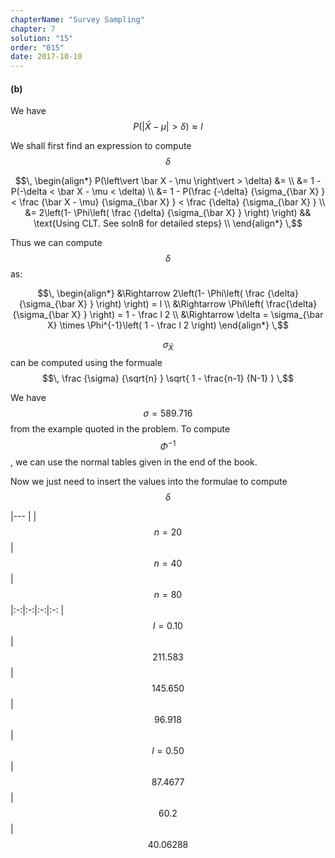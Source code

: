 ```yaml
---
chapterName: "Survey Sampling"
chapter: 7
solution: "15"
order: "015"
date: 2017-10-10
---
```


#### (b) ####
We have $$\, P(\left\vert \bar X - \mu \right\vert > \delta) \approx l \,$$ 

We shall first find an expression to compute $$\, \delta \,$$

$$\,
\begin{align*}
P(\left\vert \bar X - \mu \right\vert > \delta) &= \\
												&= 1 - P(-\delta < \bar X - \mu < \delta) \\
												&= 1 - P(\frac {-\delta} {\sigma_{\bar X} } < \frac {\bar X - \mu} {\sigma_{\bar X} } < \frac {\delta} {\sigma_{\bar X} } \\
												&= 2\left(1- \Phi\left( \frac {\delta} {\sigma_{\bar X} } \right) \right) && \text{Using CLT. See soln8 for detailed steps} \\
\end{align*}
\,$$

Thus we can compute $$\, \delta \,$$ as:

$$\,
\begin{align*}
&\Rightarrow 2\left(1- \Phi\left( \frac {\delta} {\sigma_{\bar X} } \right) \right) = l \\
&\Rightarrow \Phi\left( \frac{\delta} {\sigma_{\bar X} } \right) = 1 - \frac l 2 \\
&\Rightarrow \delta = \sigma_{\bar X} \times \Phi^{-1}\left( 1 - \frac l 2 \right)
\end{align*}
\,$$

$$\, \sigma_{\bar X} \,$$ can be computed using the formuale $$\, \frac {\sigma} {\sqrt{n} } \sqrt{ 1 - \frac{n-1} {N-1} } \,$$

We have $$\, \sigma = 589.716 \,$$ from the example quoted in the problem. To compute $$\, \Phi^{-1} \,$$, we can use the normal tables given in the end of the book.

Now we just need to insert the values into the formulae to compute $$\, \delta \,$$

|---
|  | $$\, n=20 \,$$ | $$\, n=40 \,$$ | $$\, n=80 \,$$
|:-:|:-:|:-:|:-:
| $$\, l=0.10 \,$$ | $$\, 211.583 \,$$ | $$\, 145.650 \,$$ | $$\, 96.918 \,$$
| $$\, l=0.50 \,$$ | $$\, 87.4677 \,$$ | $$\, 60.2 \,$$ | $$\, 40.06288 \,$$



















